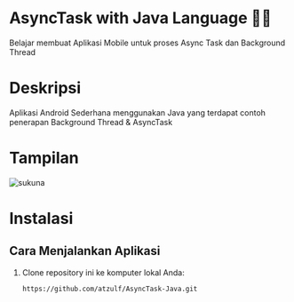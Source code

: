 # AsyncTask with Java Language 📱🥶
Belajar membuat Aplikasi Mobile untuk proses Async Task dan Background Thread

# Deskripsi
Aplikasi Android Sederhana menggunakan Java yang terdapat contoh penerapan Background Thread & AsyncTask


# Tampilan
![sukuna](https://github.com/user-attachments/assets/21067c1f-c65f-43c5-bf77-a6b5b17537c4)


# Instalasi 
## Cara Menjalankan Aplikasi
1. Clone repository ini ke komputer lokal Anda:
    ```bash
    https://github.com/atzulf/AsyncTask-Java.git
    ```
